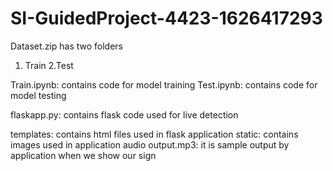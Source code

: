 # SI-GuidedProject-4423-1626417293
Dataset.zip has two folders
1. Train
2.Test

Train.ipynb: contains code for model training
Test.ipynb: contains code for model testing

flaskapp.py: contains flask code used for live detection

templates: contains html files used in flask application
static: contains images used in application
audio output.mp3: it is sample output by application when we show our sign

